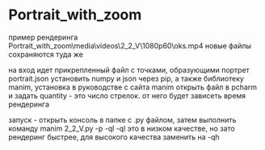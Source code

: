 # Portrait_with_zoom

пример рендеринга Portrait_with_zoom\media\videos\2_2_V\1080p60\oks.mp4
новые файлы сохраняются туда же

на вход идет прикрепленный файл с точками, образующими портрет portrait.json
установить numpy и json через pip, а также библиотеку manim, установка в руководстве с сайта manim
открыть файл в pcharm и задать quantity - это число стрелок. от него будет зависеть время рендеринга

запуск - открыть консоль в папке с .py файлом, затем выполнить команду manim 2_2_V.py -p -ql
-ql это в низком качестве, но зато рендеринг быстрее, для высокого качества заменить на -qh
